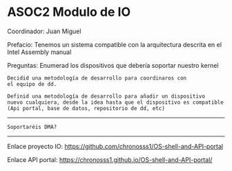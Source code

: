 # ASOC2 Modulo de IO


Coordinador: Juan Miguel

Prefacio:
	Tenemos un sistema compatible con la arquitectura
	descrita en el Intel Assembly manual

Preguntas:
	Enumerad los dispositivos que debería soportar nuestro kernel


	Decidid una metodología de desarrollo para coordinaros con
	el equipo de dd.

	Definid una metodología de desarrollo para añadir un dispositivo 
	nuevo cualquiera, desde la idea hasta que el dispositivo es compatible
	(Api portal, base de datos, repositorio de dd, etc)

------

	Soportaréis DMA?
	
------

Enlace proyecto IO:
https://github.com/chronosss1/OS-shell-and-API-portal

Enlace API portal: 
https://chronosss1.github.io/OS-shell-and-API-portal/

